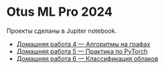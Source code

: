 Otus ML Pro 2024
================

Проекты сделаны в Jupiter notebook.

- [Домашняя работа 4 — Алгоритмы на графах](./HW4)
- [Домашняя работа 5 — Практика по PyTorch](./HW5)
- [Домашняя работа 6 — Классификация облаков](./HW6)


